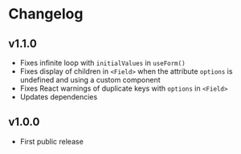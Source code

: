 # Changelog

## v1.1.0
- Fixes infinite loop with `initialValues` in `useForm()`
- Fixes display of children in `<Field>` when the attribute `options` is undefined and using a custom component
- Fixes React warnings of duplicate keys with `options` in `<Field>`
- Updates dependencies

## v1.0.0
- First public release
